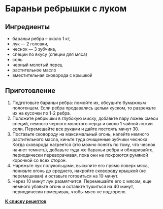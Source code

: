 # Бараньи ребрышки с луком

## Ингредиенты
+ бараньи ребра – около 1 кг,
+ лук — 2 головки,
+ чеснок — 3 зубчика,
+ специи по вкусу (специи для мяса)
+ соль
+ черный молотый перец
+ растительное масло
+ вместительная сковорода с крышкой

## Приготовление
1. Подготовьте бараньи ребра: помойте их, обсушите бумажным полотенцем. Если ребра продавались целым куском, то разрежьте их на кусочки по 1-2 ребра.
2. Положите ребрышки в глубокую миску, добавьте пару ложек смеси специй, немного черного молотого перца и около 1 чайной ложки соли. Перемешайте все руками и дайте постоять минут 30.
3. Поставьте сковороду на максимальный огонь, налейте немного растительного масла, киньте туда очищенные зубчики чеснока. Когда сковорода нагреется (это можно понять по тому, что чеснок начнет темнеть), добавьте туда же бараньи ребра и обжаривайте, периодически переворачивая, пока они не покроются румяной корочкой со всех сторон.
4. Нарежьте лук полукольцами, высыпите его прямо поверх мяса, понизьте огонь до среднего, накройте сковороду крышкой (не перемешивая) и оставьте готовиться на 10 минут.
5. Через 10 минут лук размягчится. Перемешайте его с мясом, еще немного убавьте огонь и оставьте тушиться на 40 минут, периодически помешивая, чтобы мясо не подгорело.

**[К списку рецептов](main.md)**
